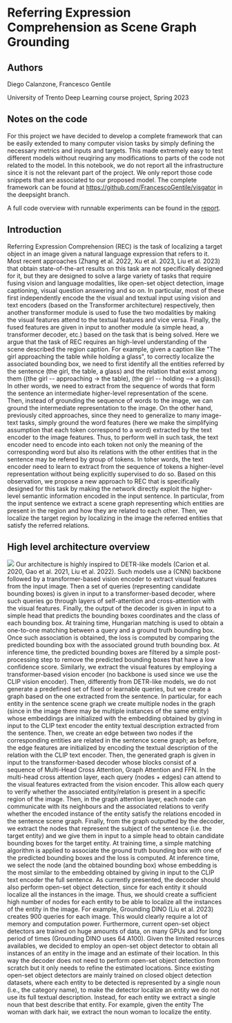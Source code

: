 # Referring Expression Comprehension as Scene Graph Grounding
## Authors
Diego Calanzone, Francesco Gentile

University of Trento
Deep Learning course project, Spring 2023

## Notes on the code
For this project we have decided to develop a complete framework that can be easily extended to many computer vision tasks by simply defining the necessary metrics and inputs and targets. This made extremely easy to test different models without reuqiring any modifications to parts of the code not related to the model.
In this notebook, we do not report all the infrastructure since it is not the relevant part of the project. We only report those code snippets that are associated to our proposed model. The complete framework can be found at https://github.com/FrancescoGentile/visgator in the deepsight branch.

A full code overview with runnable experiments can be found in the [report](https://github.com/halixness/visgator/blob/main/report.ipynb).

## Introduction
Referring Expression Comprehension (REC) is the task of localizing a target object in an image given a natural language expression that refers to it. Most recent approaches (Zhang et al. 2022, Xu et al. 2023, Liu et al. 2023) that obtain state-of-the-art results on this task are not specifically designed for it, but they are designed to solve a large variety of tasks that require fusing vision and language modalities, like open-set object detection, image captioning, visual question answering and so on. In particular, most of these first independently encode the the visual and textual input using vision and text encoders (based on the Transformer architecture) respectively, then another transformer module is used to fuse the two modalities by making the visual features attend to the textual features and vice versa. Finally, the fused features are given in input to another module (a simple head, a transformer decoder, etc.) based on the task that is being solved.
Here we argue that the task of REC requires an high-level understanding of the scene described the region caption. For example, given a caption like "The girl approaching the table while holding a glass", to correctly localize the associated bounding box, we need to first identify all the entities referred by the sentence (the girl, the table, a glass) and the relation that exist among them ((the girl -- approaching -> the table), (the girl -- holding --> a glass)). In other words, we need to extract from the sequence of words that form the sentence an intermediate higher-level representation of the scene. Then, instead of grounding the sequence of words to the image, we can ground the intermediate representation to the image. On the other hand, previously cited approaches, since they need to generalize to many image-text tasks, simply ground the word features (here we make the simplifying assumption that each token correspond to a word) extracted by the text encoder to the image features. Thus, to perform well in such task, the text encoder need to encode into each token not only the meaning of the corresponding word but also its relations with the other entities that in the sentence may be refered by group of tokens. In toher words, the text encoder need to learn to extract from the sequence of tokens a higher-level representation without being explicitly supervised to do so.
Based on this observation, we propose a new approach to REC that is specifically designed for this task by making the network directly exploit the higher-level semantic information encoded in the input sentence. In particular, from the input sentence we extract a scene graph representing which entities are present in the region and how they are related to each other. Then, we localize the target region by localizing in the image the referred entities that satisfy the referred relations.

## High level architecture overview
<img src="https://camo.githubusercontent.com/456e9576e3742224dd81b8919137fc51d9b770938a824cdde0ac6fd61ea38c1b/68747470733a2f2f6769746875622e636f6d2f4672616e636573636f47656e74696c652f7669736761746f722f626c6f622f6465657073696768742f646f63732f696d672f7367672e706e673f7261773d74727565" />
Our architecture is highly inspired to DETR-like models (Carion et al. 2020, Gao et al. 2021, Liu et al. 2022). Such models use a (CNN) backbone followed by a transformer-based vision encoder to extract visual features from the input image. Then a set of queries (representing candidate bounding boxes) is given in input to a transformer-based decoder, where such queries go through layers of self-attention and cross-attention with the visual features. Finally, the output of the decoder is given in input to a simple head that predicts the bounding boxes coordinates and the class of each bounding box. At training time, Hungarian matching is used to obtain a one-to-one matching between a query and a ground truth bounding box. Once such association is obtained, the loss is computed by comparing the predicted bounding box with the associated ground truth bounding box. At inference time, the predicted bounding boxes are filtered by a simple post-processing step to remove the predicted bounding boxes that have a low confidence score.
Similarly, we extract the visual features by employing a transformer-based vision encoder (no backbone is used since we use the CLIP vision encoder). Then, differently from DETR-like models, we do not generate a predefined set of fixed or learnable queries, but we create a graph based on the one extracted from the sentence. In particular, for each entity in the sentence scene graph we create multiple nodes in the graph (since in the image there may be multiple instances of the same entity) whose embeddings are initialized with the embedding obtained by giving in input to the CLIP text encoder the entity textual description extracted from the sentence. Then, we create an edge between two nodes if the corresponding entities are related in the sentence scene graph; as before, the edge features are initialized by encoding the textual description of the relation with the CLIP text encoder. Then, the generated graph is given in input to the transformer-based decoder whose blocks consist of a sequence of Multi-Head Cross Attention, Graph Attention and FFN.
In the multi-head cross attention layer, each query (nodes + edges) can attend to the visual features extracted from the vision encoder. This allow each query to verify whether the associated entity/relation is present in a specific region of the image. Then, in the graph attention layer, each node can communicate with its neighbours and the associated relations to verify whether the encoded instance of the entity satisfy the relations encoded in the sentence scene graph.
Finally, from the graph outputted by the decoder, we extract the nodes that represent the subject of the sentence (i.e. the target entity) and we give them in input to a simple head to obtain candidate bounding boxes for the target entity. At training time, a simple matching algorithm is applied to associate the ground truth bounding box with one of the predicted bounding boxes and the loss is computed. At inference time, we select the node (and the obtained bounding box) whose embedding is the most similar to the embedding obtained by giving in input to the CLIP text encoder the full sentence.
As currently presented, the decoder should also perform open-set object detection, since for each entity it should localize all the instances in the image. Thus, we should create a sufficient high number of nodes for each entity to be able to localize all the instances of the entity in the image. For example, Grounding DINO (Liu et al. 2023) creates 900 queries for each image. This would clearly require a lot of memory and computation power. Furthermore, current open-set object detectors are trained on huge amounts of data, on many GPUs and for long period of times (Grounding DINO uses 64 A100). Given the limited resources availables, we decided to employ an open-set object detector to obtain all instances of an entity in the image and an estimate of their location. In this way the decoder does not need to perform open-set object detection from scratch but it only needs to refine the estimated locations. Since existing open-set object detectors are mainly trained on closed object detection datasets, where each entity to be detected is represented by a single noun (i.e., the category name), to make the detector localize an entity we do not use its full textual description. Instead, for each entity we extract a single noun that best describe that entity. For example, given the entity The woman with dark hair, we extract the noun woman to localize the entity.

